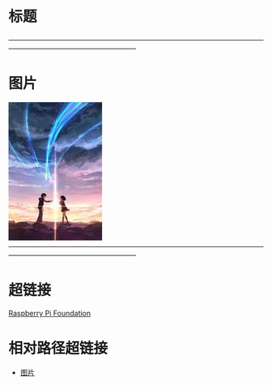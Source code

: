 # 标题
——————————————————————————————————————————————————————  

# 图片  
![alt text](https://github.com/youmblack/test/blob/master/FileFold/download.jpg)
——————————————————————————————————————————————————————

# 超链接
[Raspberry Pi Foundation](https://www.raspberrypi.org/)

# 相对路径超链接
- [图片](Fileflod/download.jpg)
